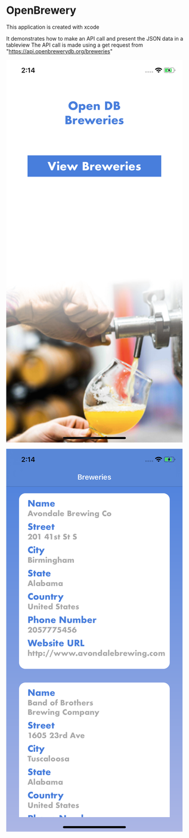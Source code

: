 # OpenBrewery
This application is created with xcode

It demonstrates how to make an API call and present the JSON data in a tableview
The API call is made using a get request from "https://api.openbrewerydb.org/breweries"

![](images/home.png)

![](images/brewery.png)
